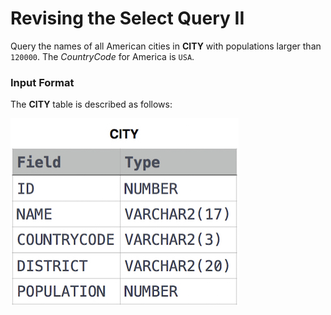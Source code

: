 # Revising the Select Query II
Query the names of all American cities in **CITY** with populations larger than `120000`. The *CountryCode* for America is `USA`.
### Input Format
The **CITY** table is described as follows:<br>

![CITY Table](image.jpg)
